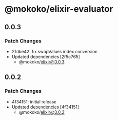 # @mokoko/elixir-evaluator

## 0.0.3

### Patch Changes

- 21dbe42: fix swapValues index conversion
- Updated dependencies [2f5c765]
  - @mokoko/elixir@0.0.3

## 0.0.2

### Patch Changes

- 4f34151: initial release
- Updated dependencies [4f34151]
  - @mokoko/elixir@0.0.2
